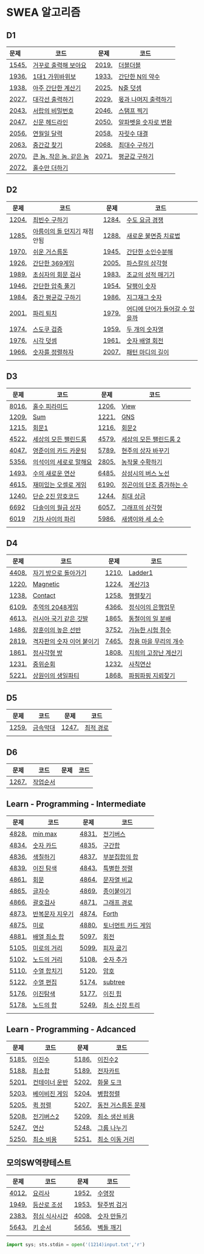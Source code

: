 # SWEA 알고리즘

## D1

| 문제                                                         | 코드                                    | 문제                                                         | 코드                                 |
| :----------------------------------------------------------- | --------------------------------------- | ------------------------------------------------------------ | ------------------------------------ |
| [1545.](https://swexpertacademy.com/main/code/problem/problemDetail.do?contestProbId=AV2gbY0qAAQBBAS0&categoryId=AV2gbY0qAAQBBAS0&categoryType=CODE#) | [거꾸로 출력해 보아요](./D1/1545.py)    | [2019.](https://swexpertacademy.com/main/code/problem/problemDetail.do?contestProbId=AV5QDEX6AqwDFAUq&categoryId=AV5QDEX6AqwDFAUq&categoryType=CODE) | [더블더블](./D1/2019.py)             |
| [1936.](https://swexpertacademy.com/main/code/problem/problemDetail.do?contestProbId=AV5PjKXKALcDFAUq&categoryId=AV5PjKXKALcDFAUq&categoryType=CODE) | [1대1 가위바위보](./D1/1936.py)         | [1933.](https://swexpertacademy.com/main/code/problem/problemDetail.do?contestProbId=AV5PhcWaAKIDFAUq&categoryId=AV5PhcWaAKIDFAUq&categoryType=CODE) | [간단한 N의 약수](./D1/1933.py)      |
| [1938.](https://swexpertacademy.com/main/code/problem/problemDetail.do?contestProbId=AV5PjsYKAMIDFAUq&categoryId=AV5PjsYKAMIDFAUq&categoryType=CODE) | [아주 간단한 계산기](./D1/1938.py)      | [2025.](https://swexpertacademy.com/main/code/problem/problemDetail.do?contestProbId=AV5QFZtaAscDFAUq&categoryId=AV5QFZtaAscDFAUq&categoryType=CODE) | [N줄 덧셈](./D1/2025.py)             |
| [2027.](https://swexpertacademy.com/main/code/problem/problemDetail.do?contestProbId=AV5QFuZ6As0DFAUq&categoryId=AV5QFuZ6As0DFAUq&categoryType=CODE) | [대각선 출력하기](./D1/2027.py)         | [2029.](https://swexpertacademy.com/main/code/problem/problemDetail.do?contestProbId=AV5QGNvKAtEDFAUq&categoryId=AV5QGNvKAtEDFAUq&categoryType=CODE) | [몫과 나머지 출력하기](./D1/2029.py) |
| [2043.](https://swexpertacademy.com/main/code/problem/problemDetail.do?contestProbId=AV5QJ_8KAx8DFAUq&categoryId=AV5QJ_8KAx8DFAUq&categoryType=CODE) | [서랍의 비밀번호](./D1/2043.py)         | [2046.](https://swexpertacademy.com/main/code/problem/problemDetail.do?contestProbId=AV5QKdT6AyYDFAUq&categoryId=AV5QKdT6AyYDFAUq&categoryType=CODE) | [스탬프 찍기](./D1/2046.py)          |
| [2047.](https://swexpertacademy.com/main/code/problem/problemDetail.do?contestProbId=AV5QKsLaAy0DFAUq&categoryId=AV5QKsLaAy0DFAUq&categoryType=CODE) | [신문 헤드라인](./D1/2047.py)           | [2050.](https://swexpertacademy.com/main/code/problem/problemDetail.do?contestProbId=AV5QLGxKAzQDFAUq&categoryId=AV5QLGxKAzQDFAUq&categoryType=CODE) | [알파벳을 숫자로 변환](./D1/2050.py) |
| [2056.](https://swexpertacademy.com/main/code/problem/problemDetail.do?contestProbId=AV5QLkdKAz4DFAUq&categoryId=AV5QLkdKAz4DFAUq&categoryType=CODE) | [연월일 달력](./D1/2056.py)             | [2058.](https://swexpertacademy.com/main/code/problem/problemDetail.do?contestProbId=AV5QPRjqA10DFAUq&categoryId=AV5QPRjqA10DFAUq&categoryType=CODE) | [자릿수 대결](./D1/2058.py)          |
| [2063.](https://swexpertacademy.com/main/code/problem/problemDetail.do?contestProbId=AV5QPsXKA2UDFAUq&categoryId=AV5QPsXKA2UDFAUq&categoryType=CODE) | [중간값 찾기](./D1/2063.py)             | [2068.](https://swexpertacademy.com/main/code/problem/problemDetail.do?contestProbId=AV5QQhbqA4QDFAUq&categoryId=AV5QQhbqA4QDFAUq&categoryType=CODE) | [최대수 구하기](./D1/2068.py)        |
| [2070.](https://swexpertacademy.com/main/code/problem/problemDetail.do?contestProbId=AV5QQ6qqA40DFAUq&categoryId=AV5QQ6qqA40DFAUq&categoryType=CODE) | [큰 놈, 작은 놈, 같은 놈](./D1/2070.py) | [2071.](https://swexpertacademy.com/main/code/problem/problemDetail.do?contestProbId=AV5QRnJqA5cDFAUq&categoryId=AV5QRnJqA5cDFAUq&categoryType=CODE) | [평균값 구하기](./D1/2071.py)        |
| [2072.](https://swexpertacademy.com/main/code/problem/problemDetail.do?contestProbId=AV5QSEhaA5sDFAUq&categoryId=AV5QSEhaA5sDFAUq&categoryType=CODE) | [홀수만 더하기](./D1/2072.py)           |                                                              |                                      |

## D2

| 문제                                                         | 코드                                         | 문제                                                         | 코드                                           |
| ------------------------------------------------------------ | -------------------------------------------- | ------------------------------------------------------------ | ---------------------------------------------- |
| [1204.](https://swexpertacademy.com/main/code/problem/problemDetail.do?contestProbId=AV13zo1KAAACFAYh&categoryId=AV13zo1KAAACFAYh&categoryType=CODE) | [최빈수 구하기](./D2/1204.py)                | [1284.](https://swexpertacademy.com/main/code/problem/problemDetail.do?contestProbId=AV189xUaI8UCFAZN&categoryId=AV189xUaI8UCFAZN&categoryType=CODE) | [수도 요금 경쟁](./D2/1284.py)                 |
| [1285.](https://swexpertacademy.com/main/code/problem/problemDetail.do?contestProbId=AV18-stqI8oCFAZN&categoryId=AV18-stqI8oCFAZN&categoryType=CODE) | [아름이의 돌 던지기](./D2/1285.py) 채점 안됨 | [1288.](https://swexpertacademy.com/main/code/problem/problemDetail.do?contestProbId=AV18_yw6I9MCFAZN&categoryId=AV18_yw6I9MCFAZN&categoryType=CODE) | [새로운 불면증 치료법](./D2/1288.py)           |
| [1970.](https://swexpertacademy.com/main/code/problem/problemDetail.do?contestProbId=AV5PsIl6AXIDFAUq&categoryId=AV5PsIl6AXIDFAUq&categoryType=CODE) | [쉬운 거스름돈](./D2/1970.py)                | [1945.](https://swexpertacademy.com/main/code/problem/problemDetail.do?contestProbId=AV5Pl0Q6ANQDFAUq&categoryId=AV5Pl0Q6ANQDFAUq&categoryType=CODE) | [간단한 소인수분해](./D2/1945.py)              |
| [1926.](https://www.swexpertacademy.com/main/code/problem/problemDetail.do?contestProbId=AV5PTeo6AHUDFAUq&categoryId=AV5PTeo6AHUDFAUq&categoryType=CODE) | [간단한 369게임](./D2/1926.py)               | [2005.](https://www.swexpertacademy.com/main/code/problem/problemDetail.do?contestProbId=AV5P0-h6Ak4DFAUq&categoryId=AV5P0-h6Ak4DFAUq&categoryType=CODE) | [파스칼의 삼각형](./D2/2005.py)                |
| [1989.](https://www.swexpertacademy.com/main/code/problem/problemDetail.do?contestProbId=AV5PyTLqAf4DFAUq&categoryId=AV5PyTLqAf4DFAUq&categoryType=CODE) | [초심자의 회문 검사](./D2/1989.py)           | [1983.](https://www.swexpertacademy.com/main/code/problem/problemDetail.do?contestProbId=AV5PwGK6AcIDFAUq&categoryId=AV5PwGK6AcIDFAUq&categoryType=CODE) | [조교의 성적 매기기](./D2/1983.py)             |
| [1946.](https://www.swexpertacademy.com/main/code/problem/problemDetail.do?contestProbId=AV5PmkDKAOMDFAUq&categoryId=AV5PmkDKAOMDFAUq&categoryType=CODE) | [간단한 압축 풀기](./D2/1946.py)             | [1954.](https://www.swexpertacademy.com/main/code/problem/problemDetail.do?contestProbId=AV5PobmqAPoDFAUq) | [달팽이 숫자](./D2/1954.py)                    |
| [1984.](https://www.swexpertacademy.com/main/code/problem/problemDetail.do?contestProbId=AV5Pw_-KAdcDFAUq&categoryId=AV5Pw_-KAdcDFAUq&categoryType=CODE) | [중간 평균값 구하기](./D2/1984.py)           | [1986.](https://www.swexpertacademy.com/main/code/problem/problemDetail.do?contestProbId=AV5PxmBqAe8DFAUq&categoryId=AV5PxmBqAe8DFAUq&categoryType=CODE) | [지그재그 숫자](./D2/1986.py)                  |
| [2001.](https://www.swexpertacademy.com/main/code/problem/problemDetail.do?contestProbId=AV5PzOCKAigDFAUq) | [파리 퇴치](./D2/2001.py)                    | [1979.](https://www.swexpertacademy.com/main/code/problem/problemDetail.do?contestProbId=AV5PuPq6AaQDFAUq&categoryId=AV5PuPq6AaQDFAUq&categoryType=CODE) | [어디에 단어가 들어갈 수 있을까](./D2/1979.py) |
| [1974.](https://swexpertacademy.com/main/code/problem/problemDetail.do?contestProbId=AV5Psz16AYEDFAUq) | [스도쿠 검증](./D2/1974.py)                  | [1959.](https://swexpertacademy.com/main/code/problem/problemDetail.do?contestProbId=AV5PpoFaAS4DFAUq&categoryId=AV5PpoFaAS4DFAUq&categoryType=CODE) | [두 개의 숫자열](./D2/1959.py)                 |
| [1976.](https://swexpertacademy.com/main/code/problem/problemDetail.do?contestProbId=AV5PttaaAZIDFAUq) | [시각 덧셈](./D2/1976.py)                    | [1961.](https://swexpertacademy.com/main/code/problem/problemDetail.do?contestProbId=AV5Pq-OKAVYDFAUq) | [숫자 배열 회전](./D2/1961.py)                 |
| [1966.](https://swexpertacademy.com/main/code/problem/problemDetail.do?contestProbId=AV5PrmyKAWEDFAUq) | [숫자를 정렬하자](./D2/1966.py)              | [2007.](https://swexpertacademy.com/main/code/problem/problemDetail.do?contestProbId=AV5P1kNKAl8DFAUq) | [패턴 마디의 길이](./D2/2007.py)               |
|                                                              |                                              |                                                              |                                                |

## D3

| 문제                                                         | 코드                                   | 문제                                                         | 코드                                      |
| ------------------------------------------------------------ | -------------------------------------- | ------------------------------------------------------------ | ----------------------------------------- |
| [8016.](https://swexpertacademy.com/main/code/problem/problemDetail.do?contestProbId=AWvzGUKKPVwDFASy&categoryId=AWvzGUKKPVwDFASy&categoryType=CODE&&&) | [홀수 피라미드](./D3/8016.py)          | [1206.](https://www.swexpertacademy.com/main/code/problem/problemDetail.do?contestProbId=AV134DPqAA8CFAYh) | [View](./D3/1206.py)                      |
| [1209.](https://www.swexpertacademy.com/main/code/problem/problemDetail.do?contestProbId=AV13_BWKACUCFAYh&categoryId=AV13_BWKACUCFAYh&categoryType=CODE) | [Sum](./D3/1209.py)                    | [1221.](https://swexpertacademy.com/main/code/problem/problemDetail.do?contestProbId=AV14jJh6ACYCFAYD&categoryId=AV14jJh6ACYCFAYD&categoryType=CODE) | [GNS](./D3/1221.py)                       |
| [1215.](https://swexpertacademy.com/main/code/problem/problemDetail.do?contestProbId=AV14QpAaAAwCFAYi) | [회문1](./D3/1215.py)                  | [1216.](https://swexpertacademy.com/main/code/problem/problemDetail.do?contestProbId=AV14Rq5aABUCFAYi&categoryId=AV14Rq5aABUCFAYi&categoryType=CODE) | [회문2](./D3/1216.py)                     |
| [4522.](https://swexpertacademy.com/main/code/problem/problemDetail.do?contestProbId=AWO6Oao6N4QDFAWw&categoryId=AWO6Oao6N4QDFAWw&categoryType=CODE) | [세상의 모든 팰린드롬](./D3/4522.py)   | [4579.](https://swexpertacademy.com/main/code/problem/problemDetail.do?contestProbId=AWQAz7IqAH8DFAWh&categoryId=AWQAz7IqAH8DFAWh&categoryType=CODE) | [세상의 모든 팰린드롬 2](./D3/4579.py)    |
| [4047.](https://swexpertacademy.com/main/code/problem/problemDetail.do?contestProbId=AWIsY84KEPMDFAWN&categoryId=AWIsY84KEPMDFAWN&categoryType=CODE) | [영준이의 카드 카운팅](./D3/4047.py)   | [5789.](https://swexpertacademy.com/main/code/problem/problemDetail.do?contestProbId=AWYygN36Qn8DFAVm) | [현주의 상자 바꾸기](./D3/5789.py)        |
| [5356.](https://swexpertacademy.com/main/code/problem/problemDetail.do?contestProbId=AWVWgkP6sQ0DFAUO&categoryId=AWVWgkP6sQ0DFAUO&categoryType=CODE) | [의석이의 세로로 말해요](./D3/5356.py) | [2805.](https://swexpertacademy.com/main/code/problem/problemDetail.do?contestProbId=AV7GLXqKAWYDFAXB&categoryId=AV7GLXqKAWYDFAXB&categoryType=CODE) | [농작물 수확하기](./D3/2805.py)           |
| [1493.](https://swexpertacademy.com/main/code/problem/problemDetail.do?contestProbId=AV2b-QGqADMBBASw&categoryId=AV2b-QGqADMBBASw&categoryType=CODE) | [수의 새로운 연산](./D3/1493.py)       | [6485.](https://swexpertacademy.com/main/code/problem/problemDetail.do?contestProbId=AWczm7QaACgDFAWn&categoryId=AWczm7QaACgDFAWn&categoryType=CODE) | [삼성시의 버스 노선](./D3/6485.py)        |
| [4615.](https://swexpertacademy.com/main/code/problem/problemDetail.do?contestProbId=AWQmA4uK8ygDFAXj&categoryId=AWQmA4uK8ygDFAXj&categoryType=CODE) | [재미있는 오셀로 게임](./D3/4615.py)   | [6190.](https://swexpertacademy.com/main/code/problem/problemDetail.do?contestProbId=AWcPjEuKAFgDFAU4&categoryId=AWcPjEuKAFgDFAU4&categoryType=CODE) | [정곤이의 단조 증가하는 수](./D3/6190.py) |
| [1240.](https://swexpertacademy.com/main/code/problem/problemDetail.do?contestProbId=AV15FZuqAL4CFAYD&categoryId=AV15FZuqAL4CFAYD&categoryType=CODE) | [단순 2진 암호코드](./D3/1240.py)      | [1244.](https://swexpertacademy.com/main/code/problem/problemDetail.do?contestProbId=AV15Khn6AN0CFAYD&categoryId=AV15Khn6AN0CFAYD&categoryType=CODE) | [최대 상금](./D4/1244.py)                 |
| [6692](https://swexpertacademy.com/main/code/problem/problemDetail.do?contestProbId=AWdXofhKFkADFAWn&categoryId=AWdXofhKFkADFAWn&categoryType=CODE) | [다솔이의 월급 상자](./D3/6692.py)     | [6057.](https://swexpertacademy.com/main/code/problem/problemDetail.do?contestProbId=AWbHcWd6AFcDFAV0) | [그래프의 삼각형](./D3/6057.py)           |
| [6019](https://swexpertacademy.com/main/code/problem/problemDetail.do?contestProbId=AWajaTmaZw4DFAWM) | [기차 사이의 파리](./D3/6019.py)       | [5986.](https://swexpertacademy.com/main/code/problem/problemDetail.do?contestProbId=AWaJ3q8qV-4DFAUQ) | [새샘이와  세 소수](./D3/5986.py)         |
|                                                              |                                        |                                                              |                                           |

## D4

| 문제                                                         | 코드                                      | 문제                                                         | 코드                                  |
| ------------------------------------------------------------ | ----------------------------------------- | ------------------------------------------------------------ | ------------------------------------- |
| [4408.](https://swexpertacademy.com/main/code/problem/problemDetail.do?contestProbId=AWNcJ2sapZMDFAV8&categoryId=AWNcJ2sapZMDFAV8&categoryType=CODE) | [자기 방으로 돌아가기](./D4/4408.py)      | [1210.](https://swexpertacademy.com/main/code/problem/problemDetail.do?contestProbId=AV14ABYKADACFAYh&categoryId=AV14ABYKADACFAYh&categoryType=CODE) | [Ladder1](./D4/1210.py)               |
| [1220.](https://swexpertacademy.com/main/code/problem/problemDetail.do?contestProbId=AV14hwZqABsCFAYD&categoryId=AV14hwZqABsCFAYD&categoryType=CODE) | [Magnetic](./D4/1220.py)                  | [1224.](https://swexpertacademy.com/main/code/problem/problemDetail.do?contestProbId=AV14tDX6AFgCFAYD&categoryId=AV14tDX6AFgCFAYD&categoryType=CODE) | [계산기3](./D4/1224.py)               |
| [1238.](https://swexpertacademy.com/main/code/problem/problemDetail.do?contestProbId=AV15B1cKAKwCFAYD&categoryId=AV15B1cKAKwCFAYD&categoryType=CODE) | [Contact](./D4/1238.py)                   | [1258.](https://swexpertacademy.com/main/code/problem/problemDetail.do?contestProbId=AV18LoAqItcCFAZN&categoryId=AV18LoAqItcCFAZN&categoryType=CODE) | [행렬찾기](./D4/1258.py)              |
| [6109.](https://swexpertacademy.com/main/code/problem/problemDetail.do?contestProbId=AWbrg9uabZsDFAWQ&categoryId=AWbrg9uabZsDFAWQ&categoryType=CODE) | [추억의 2048게임](./D4/6109.py)           | [4366.](https://swexpertacademy.com/main/code/problem/problemDetail.do?contestProbId=AWMeRLz6kC0DFAXd&categoryId=AWMeRLz6kC0DFAXd&categoryType=CODE) | [정식이의 은행업무](./D4/4366.py)     |
| [4613.](https://swexpertacademy.com/main/code/problem/problemDetail.do?contestProbId=AWQl9TIK8qoDFAXj&categoryId=AWQl9TIK8qoDFAXj&categoryType=CODE) | [러시아 국기 같은 깃발](./D4/4613.py)     | [1865.](https://swexpertacademy.com/main/code/problem/problemDetail.do?contestProbId=AV5LuHfqDz8DFAXc&categoryId=AV5LuHfqDz8DFAXc&categoryType=CODE) | [동철이의 일 분배](./D4/1865.py)      |
| [1486.](https://swexpertacademy.com/main/code/problem/problemDetail.do?contestProbId=AV2b7Yf6ABcBBASw&categoryId=AV2b7Yf6ABcBBASw&categoryType=CODE) | [장훈이의 높은 선반](./D4/1486.py)        | [3752.](https://swexpertacademy.com/main/code/problem/problemDetail.do?contestProbId=AWHPkqBqAEsDFAUn&categoryId=AWHPkqBqAEsDFAUn&categoryType=CODE) | [가능한 시험 점수](./D4/3752.py)      |
| [2819.](https://swexpertacademy.com/main/code/problem/problemDetail.do?contestProbId=AV7I5fgqEogDFAXB&categoryId=AV7I5fgqEogDFAXB&categoryType=CODE) | [격자판의 숫자 이어 붙이기](./D4/2819.py) | [7465.](https://swexpertacademy.com/main/code/problem/problemDetail.do?contestProbId=AWngfZVa9XwDFAQU&categoryId=AWngfZVa9XwDFAQU&categoryType=CODE) | [창용 마을 무리의 개수](./D4/7465.py) |
| [1861.](https://swexpertacademy.com/main/code/problem/problemDetail.do?contestProbId=AV5LtJYKDzsDFAXc&categoryId=AV5LtJYKDzsDFAXc&categoryType=CODE) | [정사각형 방](./D4/1861.py)               | [1808.](https://swexpertacademy.com/main/code/problem/problemDetail.do?contestProbId=AV4yC3pqCegDFAUx&categoryId=AV4yC3pqCegDFAUx&categoryType=CODE) | [지희의 고장난 계산기](./D4/1808.py)  |
| [1231.](https://swexpertacademy.com/main/code/problem/problemDetail.do?contestProbId=AV140YnqAIECFAYD&categoryId=AV140YnqAIECFAYD&categoryType=CODE) | [중위순회](./D4/1231.py)                  | [1232.](https://swexpertacademy.com/main/code/problem/problemDetail.do?contestProbId=AV141J8KAIcCFAYD&categoryId=AV141J8KAIcCFAYD&categoryType=CODE) | [사칙연산](./D4/1232.py)              |
| [5221.](https://swexpertacademy.com/main/code/problem/problemDetail.do?contestProbId=AWWO3kT6F2oDFAV4&categoryId=AWWO3kT6F2oDFAV4&categoryType=CODE) | [상원이의 생일파티](./D4/5521.py)         | [1868.](https://swexpertacademy.com/main/code/problem/problemDetail.do?contestProbId=AV5LwsHaD1MDFAXc&categoryId=AV5LwsHaD1MDFAXc&categoryType=CODE) | [파핑파핑 지뢰찾기](./D4/1868.py)     |





## D5

| 문제                                                         | 코드                     | 문제                                                         | 코드                      |
| ------------------------------------------------------------ | ------------------------ | ------------------------------------------------------------ | ------------------------- |
| [1259.](https://www.swexpertacademy.com/main/code/problem/problemDetail.do?contestProbId=AV18NaZqIt8CFAZN) | [금속막대](./D5/1259.py) | [1247.](https://swexpertacademy.com/main/code/problem/problemDetail.do?contestProbId=AV15OZ4qAPICFAYD&categoryId=AV15OZ4qAPICFAYD&categoryType=CODE) | [최적 경로](./D5/1247.py) |
|                                                              |                          |                                                              |                           |



## D6

| 문제                                                         | 코드                     | 문제 | 코드 |
| ------------------------------------------------------------ | ------------------------ | ---- | ---- |
| [1267.](https://swexpertacademy.com/main/code/problem/problemDetail.do?contestProbId=AV18TrIqIwUCFAZN&categoryId=AV18TrIqIwUCFAZN&categoryType=CODE) | [작업순서](./D6/1267.py) |      |      |





## Learn - Programming - Intermediate

| 문제                                                         | 코드                             | 문제                                                         | 코드                                |
| ------------------------------------------------------------ | -------------------------------- | ------------------------------------------------------------ | ----------------------------------- |
| [4828.](https://www.swexpertacademy.com/main/learn/course/subjectDetail.do?courseId=AVuPDN86AAXw5UW6&subjectId=AWOVFCzaqeUDFAWg) | [min max](./LPI/4828.py)         | [4831.](https://www.swexpertacademy.com/main/learn/course/subjectDetail.do?courseId=AVuPDN86AAXw5UW6&subjectId=AWOVFCzaqeUDFAWg) | [전기버스](./LPI/4831.py)           |
| [4834.](https://www.swexpertacademy.com/main/learn/course/subjectDetail.do?courseId=AVuPDN86AAXw5UW6&subjectId=AWOVFCzaqeUDFAWg) | [숫자 카드](./LPI/4834.py)       | [4835.](https://www.swexpertacademy.com/main/learn/course/subjectDetail.do?courseId=AVuPDN86AAXw5UW6&subjectId=AWOVFCzaqeUDFAWg) | [구간합](./LPI/4835.py)             |
| [4836.](https://www.swexpertacademy.com/main/learn/course/subjectDetail.do?courseId=AVuPDN86AAXw5UW6&subjectId=AWOVF-WqqecDFAWg) | [색칠하기](./LPI/4836.py)        | [4837.](https://www.swexpertacademy.com/main/learn/course/subjectDetail.do?courseId=AVuPDN86AAXw5UW6&subjectId=AWOVF-WqqecDFAWg) | [부분집합의 합](./LPI/4837.py)      |
| [4839.](https://www.swexpertacademy.com/main/learn/course/subjectDetail.do?courseId=AVuPDN86AAXw5UW6&subjectId=AWOVF-WqqecDFAWg) | [이진 탐색](./LPI/4839.py)       | [4843.](https://www.swexpertacademy.com/main/learn/course/subjectDetail.do?courseId=AVuPDN86AAXw5UW6&subjectId=AWOVF-WqqecDFAWg) | [특별한 정렬](./LPI/4843.py)        |
| [4861.](https://swexpertacademy.com/main/learn/course/subjectDetail.do?courseId=AVuPDN86AAXw5UW6&subjectId=AWOVGOEKqeoDFAWg#) | [회문](./LPI/4861.py)            | [4864.](https://swexpertacademy.com/main/learn/course/subjectDetail.do?courseId=AVuPDN86AAXw5UW6&subjectId=AWOVGOEKqeoDFAWg#) | [문자열 비교](./LPI/4864.py)        |
| [4865.](https://swexpertacademy.com/main/learn/course/subjectDetail.do?courseId=AVuPDN86AAXw5UW6&subjectId=AWOVGOEKqeoDFAWg#) | [글자수](./LPI/4865.py)          | [4869.](https://swexpertacademy.com/main/learn/course/subjectDetail.do?courseId=AVuPDN86AAXw5UW6&subjectId=AWOVHzyqqe8DFAWg#) | [종이붙이기](./LPI/4869.py)         |
| [4866.](https://swexpertacademy.com/main/learn/course/subjectDetail.do?courseId=AVuPDN86AAXw5UW6&subjectId=AWOVHzyqqe8DFAWg#) | [괄호검사](./LPI/4866.py)        | [4871.](https://swexpertacademy.com/main/learn/course/subjectDetail.do?courseId=AVuPDN86AAXw5UW6&subjectId=AWOVHzyqqe8DFAWg#) | [그래프 경로](./LPI/4871.py)        |
| [4873.](https://swexpertacademy.com/main/learn/course/subjectDetail.do?courseId=AVuPDN86AAXw5UW6&subjectId=AWOVHzyqqe8DFAWg#) | [반복문자 지우기](./LPI/4873.py) | [4874.](https://swexpertacademy.com/main/learn/course/subjectDetail.do?courseId=AVuPDN86AAXw5UW6&subjectId=AWOVIc7KqfQDFAWg) | [Forth](./LPI/4874.py)              |
| [4875.](https://swexpertacademy.com/main/learn/course/subjectDetail.do?courseId=AVuPDN86AAXw5UW6&subjectId=AWOVIc7KqfQDFAWg) | [미로](./LPI/4875.py)            | [4880.](https://swexpertacademy.com/main/learn/course/subjectDetail.do?courseId=AVuPDN86AAXw5UW6&subjectId=AWOVIc7KqfQDFAWg) | [토너먼트 카드 게임](./LPI/4880.py) |
| [4881.](https://swexpertacademy.com/main/learn/course/subjectDetail.do?courseId=AVuPDN86AAXw5UW6&subjectId=AWOVIc7KqfQDFAWg) | [배열 최소 합](./LPI/4881.py)    | [5097.](https://swexpertacademy.com/main/learn/course/subjectDetail.do?courseId=AVuPDN86AAXw5UW6&subjectId=AWOVIoJqqfYDFAWg) | [회전](./LPI/5097.py)               |
| [5105.](https://swexpertacademy.com/main/learn/course/subjectDetail.do?courseId=AVuPDN86AAXw5UW6&subjectId=AWOVIoJqqfYDFAWg) | [미로의 거리](./LPI/5105.py)     | [5099.](https://swexpertacademy.com/main/learn/course/subjectDetail.do?courseId=AVuPDN86AAXw5UW6&subjectId=AWOVIoJqqfYDFAWg) | [피자 굽기](./LPI/5099.py)          |
| [5102.](https://swexpertacademy.com/main/learn/course/subjectDetail.do?courseId=AVuPDN86AAXw5UW6&subjectId=AWOVIoJqqfYDFAWg) | [노드의 거리](./LPI/5102.py)     | [5108.](https://swexpertacademy.com/main/learn/course/subjectDetail.do?courseId=AVuPDN86AAXw5UW6&subjectId=AWOVJ1r6qfkDFAWg) | [숫자 추가](./LPI/5108.py)          |
| [5110.](https://swexpertacademy.com/main/learn/course/subjectDetail.do?courseId=AVuPDN86AAXw5UW6&subjectId=AWOVJ1r6qfkDFAWg) | [수열 합치기](./LPI/5110.py)     | [5120.](https://swexpertacademy.com/main/learn/course/subjectDetail.do?courseId=AVuPDN86AAXw5UW6&subjectId=AWOVJ1r6qfkDFAWg) | [암호](./LPI/5120.py)               |
| [5122.](https://swexpertacademy.com/main/learn/course/subjectDetail.do?courseId=AVuPDN86AAXw5UW6&subjectId=AWOVJ1r6qfkDFAWg) | [수열 편집](./LPI/5122.py)       | [5174.](https://swexpertacademy.com/main/learn/course/subjectDetail.do?courseId=AVuPDN86AAXw5UW6&subjectId=AWOVJ-_6qfsDFAWg) | [subtree](./LPI/5174.py)            |
| [5176.](https://swexpertacademy.com/main/learn/course/subjectDetail.do?courseId=AVuPDN86AAXw5UW6&subjectId=AWOVJ-_6qfsDFAWg) | [이진탐색](./LPI/5176.py)        | [5177.](https://swexpertacademy.com/main/learn/course/subjectDetail.do?courseId=AVuPDN86AAXw5UW6&subjectId=AWOVJ-_6qfsDFAWg) | [이진 힙](./LPI/5177.py)            |
| [5178.](https://swexpertacademy.com/main/learn/course/subjectDetail.do?courseId=AVuPDN86AAXw5UW6&subjectId=AWOVJ-_6qfsDFAWg) | [노드의 합](./LPI/5178.py)       | [5249.](https://swexpertacademy.com/main/learn/course/subjectDetail.do?courseId=AVuPDYSqAAbw5UW6&subjectId=AWUYHO7a2JoDFAVT) | [최소 신장 트리](./LPA/5249.py)     |
|                                                              |                                  |                                                              |                                     |

## Learn - Programming - Adcanced

| 문제                                                         | 코드                           | 문제                                                         | 코드                                |
| ------------------------------------------------------------ | ------------------------------ | ------------------------------------------------------------ | ----------------------------------- |
| [5185.](https://swexpertacademy.com/main/learn/course/subjectDetail.do?courseId=AVuPDYSqAAbw5UW6&subjectId=AWUYDLaK1kMDFAVT) | [이진수](./LPA/5185.py)        | [5186.](https://swexpertacademy.com/main/learn/course/subjectDetail.do?courseId=AVuPDYSqAAbw5UW6&subjectId=AWUYDLaK1kMDFAVT) | [이진수2](./LPA/5186.py)            |
| [5188.](https://swexpertacademy.com/main/learn/course/subjectDetail.do?courseId=AVuPDYSqAAbw5UW6&subjectId=AWUYDrI61lYDFAVT) | [최소합](./LPA/5188.py)        | [5189.](https://swexpertacademy.com/main/learn/course/subjectDetail.do?courseId=AVuPDYSqAAbw5UW6&subjectId=AWUYDrI61lYDFAVT#) | [전자카트](./LPA/5189.py)           |
| [5201.](https://swexpertacademy.com/main/learn/course/subjectDetail.do?courseId=AVuPDYSqAAbw5UW6&subjectId=AWUYEGw61n8DFAVT#) | [컨테이너 운반](./LPA/5201.py) | [5202.](https://swexpertacademy.com/main/learn/course/subjectDetail.do?courseId=AVuPDYSqAAbw5UW6&subjectId=AWUYEGw61n8DFAVT) | [화물 도크](./LPA/5202.py)          |
| [5203.](https://swexpertacademy.com/main/learn/course/subjectDetail.do?courseId=AVuPDYSqAAbw5UW6&subjectId=AWUYEGw61n8DFAVT) | [베이비진 게임](./LPA/5203.py) | [5204.](https://swexpertacademy.com/main/learn/course/subjectDetail.do?courseId=AVuPDYSqAAbw5UW6&subjectId=AWUYFsQq11kDFAVT#) | [병합정렬](./LPA/5204.py)           |
| [5205.](https://swexpertacademy.com/main/learn/course/subjectDetail.do?courseId=AVuPDYSqAAbw5UW6&subjectId=AWUYFsQq11kDFAVT) | [퀵 정렬](./LPA/5205.py)       | [5207.](https://swexpertacademy.com/main/learn/course/subjectDetail.do?courseId=AVuPDYSqAAbw5UW6&subjectId=AWUYFsQq11kDFAVT) | [동전 거스름돈 문제](./LPA/5207.py) |
| [5208.](https://swexpertacademy.com/main/learn/course/subjectDetail.do?courseId=AVuPDYSqAAbw5UW6&subjectId=AWUYGf7K180DFAVT#) | [전기버스2](./LPA/5208.py)     | [5209.](https://swexpertacademy.com/main/learn/course/subjectDetail.do?courseId=AVuPDYSqAAbw5UW6&subjectId=AWUYGf7K180DFAVT#) | [최소 생산 비용](./LPA/5209.py)     |
| [5247.](https://swexpertacademy.com/main/learn/course/subjectDetail.do?courseId=AVuPDYSqAAbw5UW6&subjectId=AWUYG3y62EcDFAVT) | [연산](./LPA/5247.py)          | [5248.](https://swexpertacademy.com/main/learn/course/subjectDetail.do?courseId=AVuPDYSqAAbw5UW6&subjectId=AWUYG3y62EcDFAVT) | [그룹 나누기](./LPA/5248.py)        |
| [5250.](https://swexpertacademy.com/main/learn/course/subjectDetail.do?courseId=AVuPDYSqAAbw5UW6&subjectId=AWUYHO7a2JoDFAVT) | [최소 비용](./LPA/5250.py)     | [5251.](https://swexpertacademy.com/main/learn/course/subjectDetail.do?courseId=AVuPDYSqAAbw5UW6&subjectId=AWUYHO7a2JoDFAVT) | [최소 이동 거리](./LPA/5251.py)     |



## 모의SW역량테스트

| 문제                                                         | 코드                      | 문제                                                         | 코드                     |
| ------------------------------------------------------------ | ------------------------- | ------------------------------------------------------------ | ------------------------ |
| [4012.](https://swexpertacademy.com/main/code/problem/problemDetail.do?contestProbId=AWIeUtVakTMDFAVH&categoryId=AWIeUtVakTMDFAVH&categoryType=CODE) | [요리사](./4012.py)       | [1952.](https://swexpertacademy.com/main/code/problem/problemDetail.do?contestProbId=AV5PpFQaAQMDFAUq&categoryId=AV5PpFQaAQMDFAUq&categoryType=CODE) | [수영장](./1952.py)      |
| [1949.](https://swexpertacademy.com/main/code/problem/problemDetail.do?contestProbId=AV5PoOKKAPIDFAUq&categoryId=AV5PoOKKAPIDFAUq&categoryType=CODE) | [등산로 조성](./1949.py)  | [1953.](https://swexpertacademy.com/main/code/problem/problemDetail.do?contestProbId=AV5PpLlKAQ4DFAUq&categoryId=AV5PpLlKAQ4DFAUq&categoryType=CODE) | [탈주범 검거](./1953.py) |
| [2383.](https://swexpertacademy.com/main/code/problem/problemDetail.do?contestProbId=AV5-BEE6AK0DFAVl&categoryId=AV5-BEE6AK0DFAVl&categoryType=CODE) | [점심 식사시간](/2383.py) | [4008.](https://swexpertacademy.com/main/code/problem/problemDetail.do?contestProbId=AWIeRZV6kBUDFAVH&categoryId=AWIeRZV6kBUDFAVH&categoryType=CODE) | [숫자 만들기](./4008.py) |
| [5643.](https://swexpertacademy.com/main/code/problem/problemDetail.do?contestProbId=AWXQsLWKd5cDFAUo&categoryId=AWXQsLWKd5cDFAUo&categoryType=CODE) | [키 순서](./5643.py)      | [5656.](https://swexpertacademy.com/main/code/problem/problemDetail.do?contestProbId=AWXRQm6qfL0DFAUo&categoryId=AWXRQm6qfL0DFAUo&categoryType=CODE) | [벽돌 깨기](./5656.py)   |
|                                                              |                           |                                                              |                          |

```python
import sys; sts.stdin = open('(1214)input.txt','r')
```









